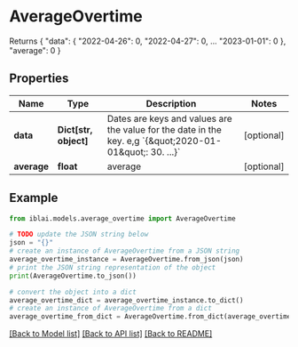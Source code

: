 # AverageOvertime

Returns     {         \"data\": {             \"2022-04-26\": 0,             \"2022-04-27\": 0,             ...             \"2023-01-01\": 0         },         \"average\": 0     }

## Properties

Name | Type | Description | Notes
------------ | ------------- | ------------- | -------------
**data** | **Dict[str, object]** | Dates are keys and values are the value for the date in the key. e,g &#x60;{\&quot;2020-01-01\&quot;: 30. ...}&#x60; | [optional] 
**average** | **float** | average | [optional] 

## Example

```python
from iblai.models.average_overtime import AverageOvertime

# TODO update the JSON string below
json = "{}"
# create an instance of AverageOvertime from a JSON string
average_overtime_instance = AverageOvertime.from_json(json)
# print the JSON string representation of the object
print(AverageOvertime.to_json())

# convert the object into a dict
average_overtime_dict = average_overtime_instance.to_dict()
# create an instance of AverageOvertime from a dict
average_overtime_from_dict = AverageOvertime.from_dict(average_overtime_dict)
```
[[Back to Model list]](../README.md#documentation-for-models) [[Back to API list]](../README.md#documentation-for-api-endpoints) [[Back to README]](../README.md)


